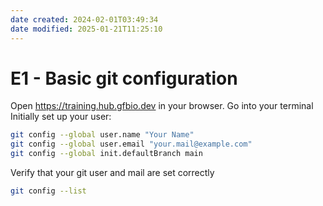```yaml
---
date created: 2024-02-01T03:49:34
date modified: 2025-01-21T11:25:10
---
```


# E1 - Basic git configuration

Open https://training.hub.gfbio.dev in your browser.
Go into your terminal
Initially set up your user:

```bash
git config --global user.name "Your Name"
git config --global user.email "your.mail@example.com"
git config --global init.defaultBranch main
```

Verify that your git user and mail are set correctly

```bash
git config --list
```
